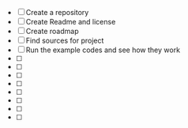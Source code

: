 - [ ] Create a repository
- [ ] Create Readme and license
- [ ] Create roadmap
- [ ] Find sources for project
- [ ] Run the example codes and see how they work
- [ ]
- [ ]
- [ ]
- [ ]
- [ ]
- [ ]
- [ ]
- [ ]
